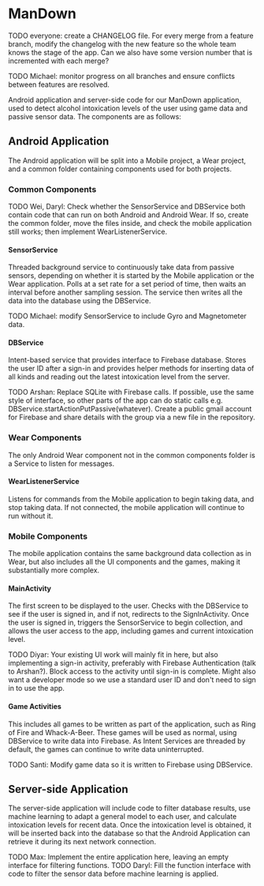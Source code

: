 # ManDown

TODO everyone: create a CHANGELOG file. For every merge from a feature branch, modify the changelog with the new feature so the whole team knows the stage of the app. Can we also have some version number that is incremented with each merge?

TODO Michael: monitor progress on all branches and ensure conflicts between features are resolved.

Android application and server-side code for our ManDown application, used to detect alcohol intoxication levels of the user using game data and passive sensor data. The components are as follows:

## Android Application

The Android application will be split into a Mobile project, a Wear project, and a common folder containing components used for both projects.

### Common Components

TODO Wei, Daryl: Check whether the SensorService and DBService both contain code that can run on both Android and Android Wear. If so, create the common folder, move the files inside, and check the mobile application still works; then implement WearListenerService.

#### SensorService
Threaded background service to continuously take data from passive sensors, depending on whether it is started by the Mobile application or the Wear application. Polls at a set rate for a set period of time, then waits an interval before another sampling session. The service then writes all the data into the database using the DBService.

TODO Michael: modify SensorService to include Gyro and Magnetometer data. 

#### DBService
Intent-based service that provides interface to Firebase database. Stores the user ID after a sign-in and provides helper methods for inserting data of all kinds and reading out the latest intoxication level from the server.

TODO Arshan: Replace SQLite with Firebase calls. If possible, use the same style of interface, so other parts of the app can do static calls e.g. DBService.startActionPutPassive(whatever). Create a public gmail account for Firebase and share details with the group via a new file in the repository.

### Wear Components

The only Android Wear component not in the common components folder is a Service to listen for messages.

#### WearListenerService
Listens for commands from the Mobile application to begin taking data, and stop taking data. If not connected, the mobile application will continue to run without it.

### Mobile Components

The mobile application contains the same background data collection as in Wear, but also includes all the UI components and the games, making it substantially more complex.

#### MainActivity

The first screen to be displayed to the user. Checks with the DBService to see if the user is signed in, and if not, redirects to the SignInActivity. Once the user is signed in, triggers the SensorService to begin collection, and allows the user access to the app, including games and current intoxication level.

TODO Diyar: Your existing UI work will mainly fit in here, but also implementing a sign-in activity, preferably with Firebase Authentication (talk to Arshan?). Block access to the activity until sign-in is complete. Might also want a developer mode so we use a standard user ID and don't need to sign in to use the app.

#### Game Activities

This includes all games to be written as part of the application, such as Ring of Fire and Whack-A-Beer. These games will be used as normal, using DBService to write data into Firebase. As Intent Services are threaded by default, the games can continue to write data uninterrupted.

TODO Santi: Modify game data so it is written to Firebase using DBService.

## Server-side Application

The server-side application will include code to filter database results, use machine learning to adapt a general model to each user, and calculate intoxication levels for recent data. Once the intoxication level is obtained, it will be inserted back into the database so that the Android Application can retrieve it during its next network connection.

TODO Max: Implement the entire application here, leaving an empty interface for filtering functions.
TODO Daryl: Fill the function interface with code to filter the sensor data before machine learning is applied.

